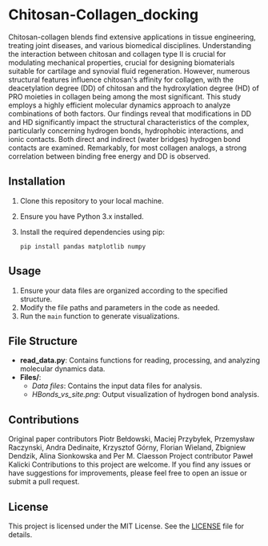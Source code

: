 # Chitosan-Collagen_docking

Chitosan-collagen blends find extensive applications in tissue engineering, treating joint diseases, and various biomedical
disciplines. Understanding the interaction between chitosan and collagen type II is crucial for modulating mechanical
properties, crucial for designing biomaterials suitable for cartilage and synovial fluid regeneration. However, numerous
structural features influence chitosan's affinity for collagen, with the deacetylation degree (DD) of chitosan and the
hydroxylation degree (HD) of PRO moieties in collagen being among the most significant. This study employs a highly efficient
molecular dynamics approach to analyze combinations of both factors. Our findings reveal that modifications in DD and HD
significantly impact the structural characteristics of the complex, particularly concerning hydrogen bonds, hydrophobic
interactions, and ionic contacts. Both direct and indirect (water bridges) hydrogen bond contacts are examined. Remarkably, for
most collagen analogs, a strong correlation between binding free energy and DD is observed.


## Installation

1. Clone this repository to your local machine.
2. Ensure you have Python 3.x installed.
3. Install the required dependencies using pip:

    ```
    pip install pandas matplotlib numpy
    ```

## Usage

1. Ensure your data files are organized according to the specified structure.
2. Modify the file paths and parameters in the code as needed.
3. Run the `main` function to generate visualizations.

## File Structure

- **read_data.py**: Contains functions for reading, processing, and analyzing molecular dynamics data.
- **Files/**:
  - *Data files*: Contains the input data files for analysis.
  - *HBonds_vs_site.png*: Output visualization of hydrogen bond analysis.

## Contributions
Original paper contributors
Piotr Bełdowski, Maciej Przybyłek, Przemysław Raczynski, Andra Dedinaite, Krzysztof Górny,
Florian Wieland, Zbigniew Dendzik, Alina Sionkowska and Per M. Claesson
Project contributor
Paweł Kalicki
Contributions to this project are welcome. If you find any issues or have suggestions for improvements, please feel free to open an issue or submit a pull request.

## License

This project is licensed under the MIT License. See the [LICENSE](LICENSE) file for details.
